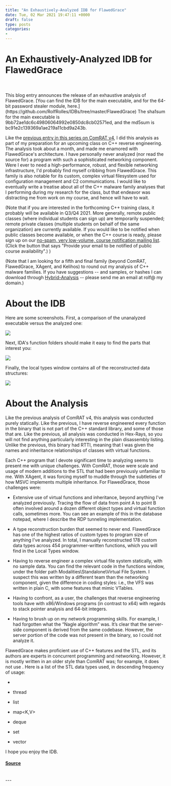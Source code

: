 ```yaml
---
title: "An Exhaustively-Analyzed IDB for FlawedGrace"
date: Tue, 02 Mar 2021 19:47:11 +0000
draft: false
type: posts
categories: 
- 
---
```

# An Exhaustively-Analyzed IDB for FlawedGrace

<br/>

<br/>
This blog entry announces the release of an exhaustive analysis of FlawedGrace. [You can find the IDB for the main executable, and for the 64-bit password stealer module, here.](https://github.com/RolfRolles/IDBs/tree/master/FlawedGrace) The sha1sum for the main executable is 9bb72ae1dc6c49806064992e0850dc8cb02571ed, and the md5sum is bc91e2c139369a1ae219a11cbd9a243b.

Like the [previous entry in this series on ComRAT v4](https://www.msreverseengineering.com/blog/2020/8/31/an-exhaustively-analyzed-idb-for-comrat-v4), I did this analysis as part of my preparation for an upcoming class on C++ reverse engineering. The analysis took about a month, and made me enamored with FlawedGrace's architecture. I have personally never analyzed (nor read the source for) a program with such a sophisticated networking component. Were I ever to need a high-performance, robust, and flexible networking infrastructure, I'd probably find myself cribbing from FlawedGrace. This family is also notable for its custom, complex virtual filesystem used for configuration management and C2 communications. I would like to eventually write a treatise about all of the C++ malware family analyses that I performing during my research for the class, but that endeavor was distracting me from work on my course, and hence will have to wait.

(Note that if you are interested in the forthcoming C++ training class, it probably will be available in Q3/Q4 2021. More generally, remote public classes (where individual students can sign up) are temporarily suspended; remote private classes (multiple students on behalf of the same organization) are currently available. If you would like to be notified when public classes become available, or when the C++ course is ready, please sign up on our [no-spam, very low-volume, course notification mailing list](https://www.msreverseengineering.com/training-classes). (Click the button that says "Provide your email to be notified of public course availability".) )

(Note that I am looking for a fifth and final family (beyond ComRAT, FlawedGrace, XAgent, and Kelihos) to round out my analysis of C++ malware families. If you have suggestions -- and samples, or hashes I can download through [Hybrid-Analysis](https://www.hybrid-analysis.com/) -- please send me an email at rolf@ my domain.)

About the IDB
=============

Here are some screenshots. First, a comparison of the unanalyzed executable versus the analyzed one:

![](https://images.squarespace-cdn.com/content/v1/53a64cc2e4b0c63fc41a3320/1614712048763-PUYUEV3SPYOQ0AALPDLC/AnalysisComparison.png?format=1000w)

Next, IDA's function folders should make it easy to find the parts that interest you:

![](https://images.squarespace-cdn.com/content/v1/53a64cc2e4b0c63fc41a3320/1614712191344-FYZBMPPTTKXFYFNAV1J6/Functions.png?format=1000w)

Finally, the local types window contains all of the reconstructed data structures:

![](https://images.squarespace-cdn.com/content/v1/53a64cc2e4b0c63fc41a3320/1614712228087-F6BN6M60R08QK5CUTFAS/LocalTypes.png?format=1000w)

About the Analysis
==================

Like the previous analysis of ComRAT v4, this analysis was conducted purely statically. Like the previous, I have reverse engineered every function in the binary that is not part of the C++ standard library, and some of those that are. Like the previous, all analysis was conducted in Hex-Rays, so you will not find anything particularly interesting in the plain disassembly listing. Unlike the previous, this binary had RTTI, meaning that I was given the names and inheritance relationships of classes with virtual functions.

Each C++ program that I devote significant time to analyzing seems to present me with unique challenges. With ComRAT, those were scale and usage of modern additions to the STL that had been previously unfamiliar to me. With XAgent, it was forcing myself to muddle through the subtleties of how MSVC implements multiple inheritance. For FlawedGrace, those challenges were:

-   Extensive use of virtual functions and inheritance, beyond anything I've analyzed previously. Tracing the flow of data from point A to point B often involved around a dozen different object types and virtual function calls, sometimes more. You can see an example of this in the database notepad, where I describe the RDP tunneling implementation.
    
-   A type reconstruction burden that seemed to never end. FlawedGrace has one of the highest ratios of custom types to program size of anything I've analyzed. In total, I manually reconstructed 178 custom data types across 454 programmer-written functions, which you will find in the Local Types window.
    
-   Having to reverse engineer a complex virtual file system statically, with no sample data. You can find the relevant code in the functions window, under the folder path Modalities\\Standalone\\Virtual File System. I suspect this was written by a different team than the networking component, given the difference in coding styles: i.e., the VFS was written in plain C, with some features that mimic VTables.
    
-   Having to confront, as a user, the challenges that reverse engineering tools have with x86/Windows programs (in contrast to x64) with regards to stack pointer analysis and 64-bit integers.
    
-   Having to brush up on my network programming skills. For example, I had forgotten what the “Nagle algorithm” was. It’s clear that the server-side component is derived from the same codebase. However, the server portion of the code was not present in the binary, so I could not analyze it.
    

FlawedGrace makes proficient use of C++ features and the STL, and its authors are experts in concurrent programming and networking. However, it is mostly written in an older style than ComRAT was; for example, it does not use <memory>. Here is a list of the STL data types used, in descending frequency of usage:

-   <atomic>
    
-   thread
    
-   list<T>
    
-   map<K,V>
    
-   deque<T>
    
-   set<T>
    
-   vector<T>
    

I hope you enjoy the IDB.

#### [Source](https://www.msreverseengineering.com/blog/2021/3/2/an-exhaustively-analyzed-idb-for-flawedgrace)

<br/>
---
